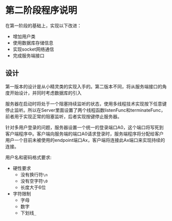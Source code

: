 # 第二阶段程序说明

在第一阶段的基础上，实现以下改进：
- 增加用户类
- 使用数据库存储信息
- 实现socket网络通信
- 完成服务端接口

## 设计

第一版本的设计是从小精灵类的实现入手的。第二版本不同，将从服务端接口的角度开始设计，并同时考虑数据库的引入

服务器在启动时将处于一个阻塞持续监听的状态，使用多线程技术实现按下任意键停止监听。所以在Server里面设置了两个线程函数listenFunc和terminateFunc，前者用于实现正常的阻塞监听，后者实现按键停止服务器。

针对多用户登录的问题，服务器设置一个统一的登录端口A0，这个端口将写死到客户端程序中。客户端向服务端的端口A0请求登录时，服务端程序将分配给客户用户一个目前未被使用的endpoint端口Ax，客户端将连接此Ax端口来实现持续的连接。

用户名和密码格式要求:
- 硬性要求
	- 没有换行符`\n`
	- 没有空字符`\0`
	- 长度大于6位
- 字符限制
	- 字母
	- 数字
	- 下划线`_`